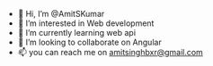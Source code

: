 - 👋 Hi, I’m @AmitSKumar
- 👀 I’m interested in Web development
- 🌱 I’m currently learning web api
- 💞️ I’m looking to collaborate on Angular
- 📫 you can reach me on amitsinghbxr@gmail.com

<!---
AmitSKumar/AmitSKumar is a ✨ special ✨ repository because its `README.md` (this file) appears on your GitHub profile.
You can click the Preview link to take a look at your changes.
--->

